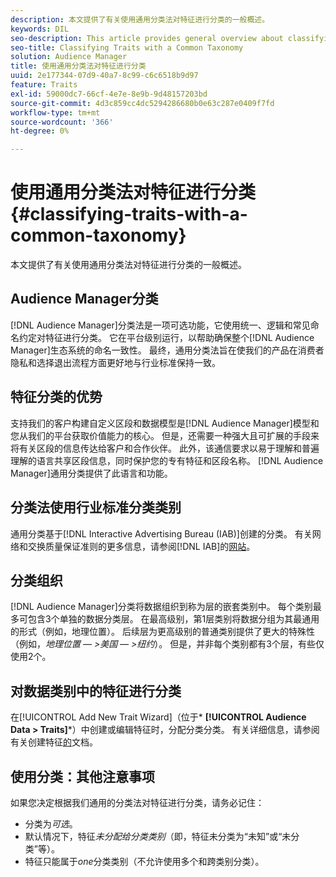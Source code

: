 ```yaml
---
description: 本文提供了有关使用通用分类法对特征进行分类的一般概述。
keywords: DIL
seo-description: This article provides general overview about classifying traits with a common taxonomy.
seo-title: Classifying Traits with a Common Taxonomy
solution: Audience Manager
title: 使用通用分类法对特征进行分类
uuid: 2e177344-07d9-40a7-8c99-c6c6518b9d97
feature: Traits
exl-id: 59000dc7-66cf-4e7e-8e9b-9d48157203bd
source-git-commit: 4d3c859cc4dc5294286680b0e63c287e0409f7fd
workflow-type: tm+mt
source-wordcount: '366'
ht-degree: 0%

---
```


# 使用通用分类法对特征进行分类 {#classifying-traits-with-a-common-taxonomy}

本文提供了有关使用通用分类法对特征进行分类的一般概述。

## Audience Manager分类

<!-- c_common_taxonomy_about.xml -->

[!DNL Audience Manager]分类法是一项可选功能，它使用统一、逻辑和常见命名约定对特征进行分类。 它在平台级别运行，以帮助确保整个[!DNL Audience Manager]生态系统的命名一致性。 最终，通用分类法旨在使我们的产品在消费者隐私和选择退出流程方面更好地与行业标准保持一致。

## 特征分类的优势

支持我们的客户构建自定义区段和数据模型是[!DNL Audience Manager]模型和您从我们的平台获取价值能力的核心。 但是，还需要一种强大且可扩展的手段来将有关区段的信息传达给客户和合作伙伴。 此外，该通信要求以易于理解和普遍理解的语言共享区段信息，同时保护您的专有特征和区段名称。 [!DNL Audience Manager]通用分类提供了此语言和功能。

## 分类法使用行业标准分类类别

通用分类基于[!DNL Interactive Advertising Bureau (IAB)]创建的分类。 有关网络和交换质量保证准则的更多信息，请参阅[!DNL IAB]的[网站](https://www.iab.net/iab_products_and_industry_services/508676/ne_guidelines)。

## 分类组织

[!DNL Audience Manager]分类将数据组织到称为层的嵌套类别中。 每个类别最多可包含3个单独的数据分类层。 在最高级别，第1层类别将数据分组为其最通用的形式（例如，地理位置）。 后续层为更高级别的普通类别提供了更大的特殊性（例如，*地理位置 — >美国 — >纽约*）。 但是，并非每个类别都有3个层，有些仅使用2个。

## 对数据类别中的特征进行分类

在[!UICONTROL Add New Trait Wizard]（位于* **[!UICONTROL Audience Data > Traits]***）中创建或编辑特征时，分配分类分类。 有关详细信息，请参阅有关创建特征[的](../../features/traits/create-onboarded-rule-based-traits.md)文档。

## 使用分类：其他注意事项

如果您决定根据我们通用的分类法对特征进行分类，请务必记住：

* 分类为&#x200B;*可选*。
* 默认情况下，特征&#x200B;*未分配给分类类别*（即，特征未分类为“未知”或“未分类”等）。
* 特征只能属于&#x200B;*one*&#x200B;分类类别（不允许使用多个和跨类别分类）。
